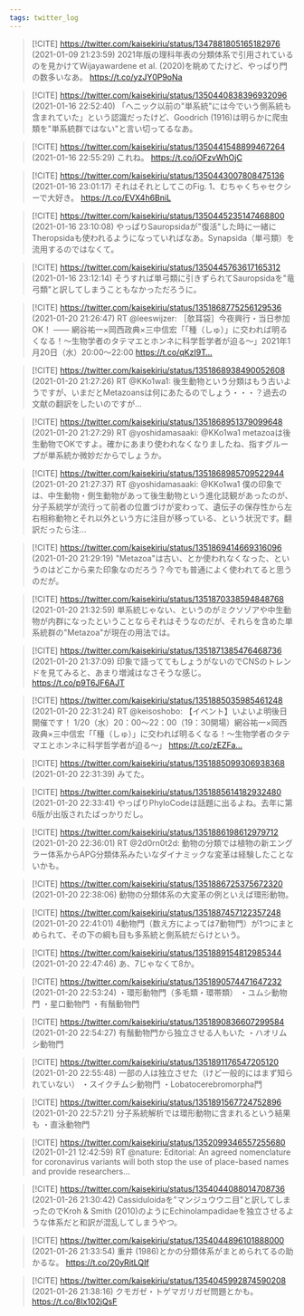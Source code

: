 ```yaml
---
tags: twitter_log
---
```


> [!CITE] https://twitter.com/kaisekiriu/status/1347881805165182976 (2021-01-09 21:23:59)
> 2021年版の理科年表の分類体系で引用されているのを見かけてWijayawardene et al. (2020)を眺めてたけど、やっぱり門の数多いなあ。
> https://t.co/yzJY0P9oNa

> [!CITE] https://twitter.com/kaisekiriu/status/1350440838396932096 (2021-01-16 22:52:40)
> 「へニック以前の"単系統"には今でいう側系統も含まれていた」という認識だったけど、Goodrich (1916)は明らかに爬虫類を"単系統群ではない"と言い切ってるなあ。

> [!CITE] https://twitter.com/kaisekiriu/status/1350441548899467264 (2021-01-16 22:55:29)
> これね。
> https://t.co/jOFzvWhOjC

> [!CITE] https://twitter.com/kaisekiriu/status/1350443007808475136 (2021-01-16 23:01:17)
> それはそれとしてこのFig. 1、むちゃくちゃセクシーで大好き。 https://t.co/EVX4h6BniL

> [!CITE] https://twitter.com/kaisekiriu/status/1350445235147468800 (2021-01-16 23:10:08)
> やっぱりSauropsidaが"復活"した時に一緒にTheropsidaも使われるようになっていればなあ。Synapsida（単弓類）を流用するのではなくて。

> [!CITE] https://twitter.com/kaisekiriu/status/1350445763617165312 (2021-01-16 23:12:14)
> そうすれば単弓類に引きずられてSauropsidaを"竜弓類"と訳してしまうこともなかっただろうに。

> [!CITE] https://twitter.com/kaisekiriu/status/1351868775256129536 (2021-01-20 21:26:47)
> RT @leeswijzer: ［欹耳袋］今夜興行・当日参加OK！ —— 網谷祐一×岡西政典×三中信宏「「種（しゅ）」に交われば明るくなる！～生物学者のタテマエとホンネに科学哲学者が迫る～」2021年1月20日（水）20:00〜22:00 https://t.co/qKzI9T…

> [!CITE] https://twitter.com/kaisekiriu/status/1351868938490052608 (2021-01-20 21:27:26)
> RT @KKo1wa1: 後生動物という分類はもう古いようですが、いまだとMetazoansは何にあたるのでしょう・・・？過去の文献の翻訳をしたいのですが…

> [!CITE] https://twitter.com/kaisekiriu/status/1351868951379099648 (2021-01-20 21:27:29)
> RT @yoshidamasaaki: @KKo1wa1 metazoaは後生動物でOKですよ。確かにあまり使われなくなりましたね、指すグループが単系統か微妙だからでしょうか。

> [!CITE] https://twitter.com/kaisekiriu/status/1351868985709522944 (2021-01-20 21:27:37)
> RT @yoshidamasaaki: @KKo1wa1 僕の印象では、中生動物・側生動物があって後生動物という進化誌観があったのが、分子系統学が流行って前者の位置づけが変わって、遺伝子の保存性から左右相称動物とそれ以外という方に注目が移っている、という状況です。翻訳だったら注…

> [!CITE] https://twitter.com/kaisekiriu/status/1351869414669316096 (2021-01-20 21:29:19)
> "Metazoa"は古い、とか使われなくなった、というのはどこから来た印象なのだろう？今でも普通によく使われてると思うのだが。

> [!CITE] https://twitter.com/kaisekiriu/status/1351870338594848768 (2021-01-20 21:32:59)
> 単系統じゃない、というのがミクソゾアや中生動物が内群になったということならそれはそうなのだが、それらを含めた単系統群の"Metazoa"が現在の用法では。

> [!CITE] https://twitter.com/kaisekiriu/status/1351871385476468736 (2021-01-20 21:37:09)
> 印象で語っててもしょうがないのでCNSのトレンドを見てみると、あまり増減はなさそうな感じ。
> https://t.co/p9T6JF6AJT

> [!CITE] https://twitter.com/kaisekiriu/status/1351885035985461248 (2021-01-20 22:31:24)
> RT @keisoshobo: 【イベント】いよいよ明後日開催です！
> 1/20（水）20：00～22：00（19：30開場）網谷祐一×岡西政典×三中信宏「「種（しゅ）」に交われば明るくなる！～生物学者のタテマエとホンネに科学哲学者が迫る～」
> https://t.co/zEZFa…

> [!CITE] https://twitter.com/kaisekiriu/status/1351885099306938368 (2021-01-20 22:31:39)
> みてた。

> [!CITE] https://twitter.com/kaisekiriu/status/1351885614182932480 (2021-01-20 22:33:41)
> やっぱりPhyloCodeは話題に出るよね。去年に第6版が出版されたばっかりだし。

> [!CITE] https://twitter.com/kaisekiriu/status/1351886198612979712 (2021-01-20 22:36:01)
> RT @2d0rn0t2d: 動物の分類では植物の新エングラー体系からAPG分類体系みたいなダイナミックな変革は経験したことないかも。

> [!CITE] https://twitter.com/kaisekiriu/status/1351886725375672320 (2021-01-20 22:38:06)
> 動物の分類体系の大変革の例といえば環形動物。

> [!CITE] https://twitter.com/kaisekiriu/status/1351887457122357248 (2021-01-20 22:41:01)
> 4動物門（数え方によっては7動物門）が1つにまとめられて、その下の綱も目も多系統と側系統だらけという。

> [!CITE] https://twitter.com/kaisekiriu/status/1351889154812985344 (2021-01-20 22:47:46)
> あ、7じゃなくて8か。

> [!CITE] https://twitter.com/kaisekiriu/status/1351890574471647232 (2021-01-20 22:53:24)
> ・環形動物門（多毛類・環帯類）
> ・ユムシ動物門
> ・星口動物門
> ・有鬚動物門

> [!CITE] https://twitter.com/kaisekiriu/status/1351890836607299584 (2021-01-20 22:54:27)
> 有鬚動物門から独立させる人もいた
> ・ハオリムシ動物門

> [!CITE] https://twitter.com/kaisekiriu/status/1351891176547205120 (2021-01-20 22:55:48)
> 一部の人は独立させた（けど一般的にはまず知られていない）
> ・スイクチムシ動物門
> ・Lobatocerebromorpha門

> [!CITE] https://twitter.com/kaisekiriu/status/1351891567724752896 (2021-01-20 22:57:21)
> 分子系統解析では環形動物に含まれるという結果も
> ・直泳動物門

> [!CITE] https://twitter.com/kaisekiriu/status/1352099346557255680 (2021-01-21 12:42:59)
> RT @nature: Editorial: An agreed nomenclature for coronavirus variants will both stop the use of place-based names and provide researchers…

> [!CITE] https://twitter.com/kaisekiriu/status/1354044088014708736 (2021-01-26 21:30:42)
> Cassiduloidaを"マンジュウウニ目"と訳してしまったのでKroh &amp; Smith (2010)のようにEchinolampadidaeを独立させるような体系だと和訳が混乱してしまうやつ。

> [!CITE] https://twitter.com/kaisekiriu/status/1354044896101888000 (2021-01-26 21:33:54)
> 重井 (1986)とかの分類体系がまとめられてるの助かるな。
> https://t.co/20yRitLQIf

> [!CITE] https://twitter.com/kaisekiriu/status/1354045992874590208 (2021-01-26 21:38:16)
> クモガゼ・トゲマガリガゼ問題とかも。
> https://t.co/8Ix102jQsF
